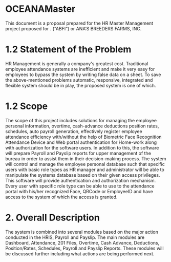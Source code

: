 # OCEANAMaster 
This document is a proposal prepared for the HR Master Management project proposed for . (“ABFI”) or ANA’S BREEDERS FARMS, INC. 

# 1.2 Statement of the Problem
HR Management is generally a company's greatest cost. Traditional employee attendance systems are inefficient and make it very easy for employees to bypass the system by writing false data on a sheet. To save the above-mentioned problems automatic, responsive, integrated and flexible system should be in play, the proposed system is one of which. 

# 1.2 Scope
The scope of this project includes solutions for managing the employee personal information, overtime, cash-advance deductions position rates, schedules, auto payroll generation, effectively register employee attendance efficiency with/without the help of Biometric Face Recognition Attendance Device and Web portal authentication for Home-work along with authorization for the software users. In addition to this, the software will prepare Payroll and Payslip reports for upper management of the bureau in order to assist them in their decision-making process. The system will control and manage the employee personal database such that specific users with basic role types as HR manager and administrator will be able to manipulate the systems database based on their given access privileges. This software will provide authentication and authorization mechanism. Every user with specific role type can be able to use to the attendance portal with his/her recognized Face, QRCode or EmployeeID and have access to the system of which the access is granted.  

# 2.	Overall Description
The system is combined into several modules based on the major action conducted in the HRIS, Payroll and Payslip. The main modules are Dashboard, Attendance, 201 Files, Overtime, Cash Advance, Deductions, Position/Rates, Schedules, Payroll and Payslip Reports. These modules will be discussed further including what actions are being performed next.
